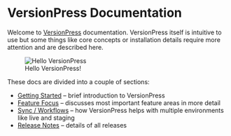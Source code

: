 # VersionPress Documentation

Welcome to [VersionPress](https://versionpress.net/) documentation. VersionPress itself is intuitive to use but some things like core concepts or installation details require more attention and are described here.

<figure style="width: 90%;">
  <img src="https://cloud.githubusercontent.com/assets/101152/26038360/1f325f26-3907-11e7-9993-0e25ff3299d7.png" alt="Hello VersionPress" />
  <figcaption>Hello VersionPress!</figcaption>
</figure>

These docs are divided into a couple of sections:

* [Getting Started](en/getting-started/index.md) – brief introduction to VersionPress
* [Feature Focus](en/feature-focus/index.md) – discusses most important feature areas in more detail
* [Sync / Workflows](en/sync/index.md) – how VersionPress helps with multiple environments like live and staging
* [Release Notes](en/release-notes/index.md) – details of all releases

